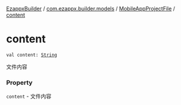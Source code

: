 [EzappxBuilder](../../index.md) / [com.ezappx.builder.models](../index.md) / [MobileAppProjectFile](index.md) / [content](./content.md)

# content

`val content: `[`String`](https://kotlinlang.org/api/latest/jvm/stdlib/kotlin/-string/index.html)

文件内容

### Property

`content` - 文件内容